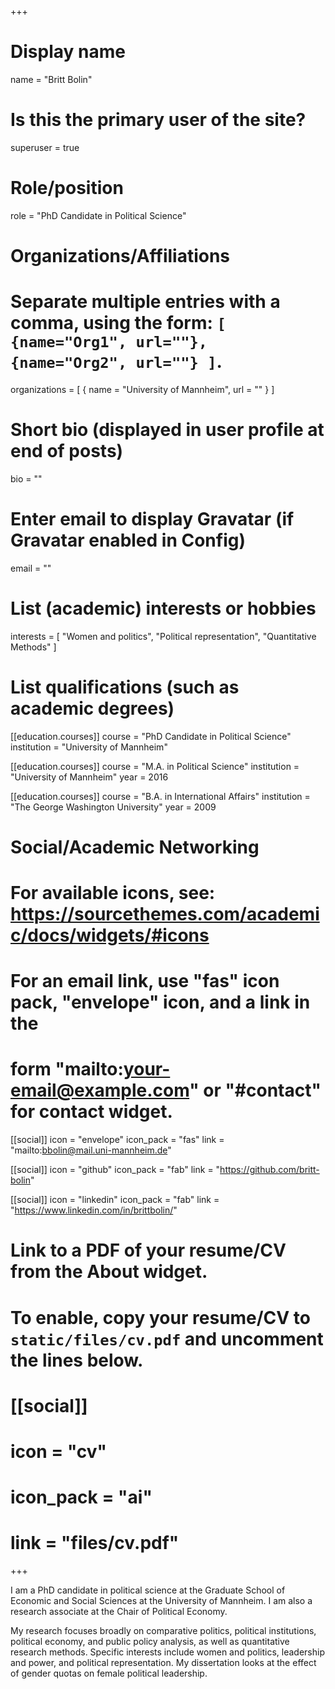 +++
# Display name
name = "Britt Bolin"

# Is this the primary user of the site?
superuser = true

# Role/position
role = "PhD Candidate in Political Science"

# Organizations/Affiliations
#   Separate multiple entries with a comma, using the form: `[ {name="Org1", url=""}, {name="Org2", url=""} ]`.
organizations = [ { name = "University of Mannheim", url = "" } ]

# Short bio (displayed in user profile at end of posts)
bio = ""

# Enter email to display Gravatar (if Gravatar enabled in Config)
email = ""

# List (academic) interests or hobbies
interests = [
  "Women and politics",
  "Political representation",
  "Quantitative Methods"
]

# List qualifications (such as academic degrees)
[[education.courses]]
  course = "PhD Candidate in Political Science"
  institution = "University of Mannheim"

[[education.courses]]
  course = "M.A. in Political Science"
  institution = "University of Mannheim"
  year = 2016

[[education.courses]]
  course = "B.A. in International Affairs"
  institution = "The George Washington University"
  year = 2009

# Social/Academic Networking
# For available icons, see: https://sourcethemes.com/academic/docs/widgets/#icons
#   For an email link, use "fas" icon pack, "envelope" icon, and a link in the
#   form "mailto:your-email@example.com" or "#contact" for contact widget.

[[social]]
  icon = "envelope"
  icon_pack = "fas"
  link = "mailto:bbolin@mail.uni-mannheim.de"  

[[social]]
  icon = "github"
  icon_pack = "fab"
  link = "https://github.com/britt-bolin"
  
 [[social]]
  icon = "linkedin"
  icon_pack = "fab"
  link = "https://www.linkedin.com/in/brittbolin/"

# Link to a PDF of your resume/CV from the About widget.
# To enable, copy your resume/CV to `static/files/cv.pdf` and uncomment the lines below.
# [[social]]
#   icon = "cv"
#   icon_pack = "ai"
#   link = "files/cv.pdf"

+++

I am a PhD candidate in political science at the Graduate School of Economic and Social Sciences at the University of Mannheim. I am also a research associate at the Chair of Political Economy. 

My research focuses broadly on comparative politics, political institutions, political economy, and public policy analysis, as well as quantitative research methods. Specific interests include women and politics, leadership and power, and political representation. My dissertation looks at the effect of gender quotas on female political leadership.

